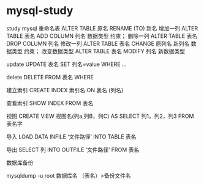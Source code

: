 # mysql-study
study mysql 
重命名表
 ALTER TABLE 原名 RENAME (TO) 新名
增加一列
ALTER TABLE 表名 ADD COLUMN 列名 数据类型 约束；
删除一列 
ALTER TABLE 表名 DROP COLUMN 列名
修改一列
ALTER TABLE 表名 CHANGE 原列名 新列名 数据类型 约束；
改变数据类型
ALTER TABLE 表名 MODIFY 列名 新数据类型

update
UPDATE 表名 SET 列名=value  WHERE ...

delete 
DELETE FROM 表名 WHERE 

建立索引
CREATE INDEX 索引名 ON 表名 (列名)

查看索引
SHOW INDEX FROM 表名


视图
CREATE VIEW  视图名(列a,列B，列C) AS SELECT 列1，列2，列3 FROM 表名字

导入
LOAD DATA INFILE ‘文件路径’ INTO TABLE 表名

导出 
SELECT 列 INTO OUTFILE ‘文件路径’ FROM 表名

数据库备份

mysqldump -u root 数据库名 （表名）>备份文件名
